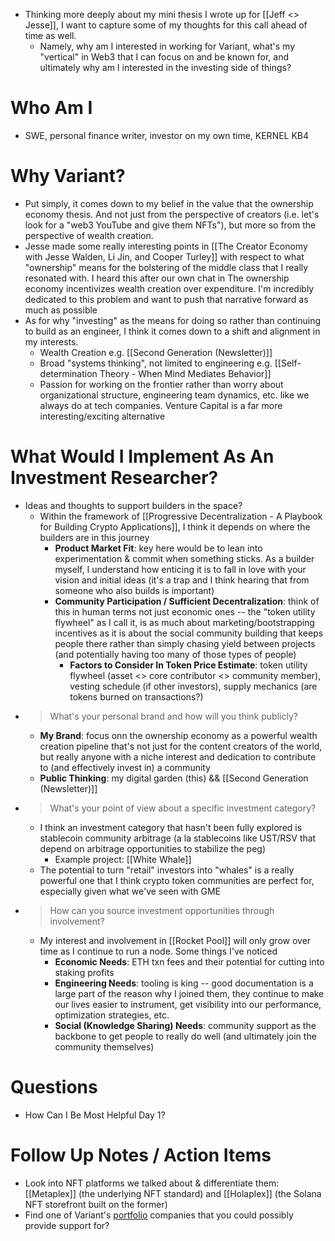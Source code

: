 - Thinking more deeply about my mini thesis I wrote up for [[Jeff <> Jesse]], I want to capture some of my thoughts for this call ahead of time as well. 
    - Namely, why am I interested in working for Variant, what's my "vertical" in Web3 that I can focus on and be known for, and ultimately why am I interested in the investing side of things?

# Who Am I
 - SWE, personal finance writer, investor on my own time, KERNEL KB4

# Why Variant?
 - Put simply, it comes down to my belief in the value that the ownership economy thesis. And not just from the perspective of creators (i.e. let's look for a "web3 YouTube and give them NFTs"), but more so from the perspective of wealth creation.
 - Jesse made some really interesting points in [[The Creator Economy with Jesse Walden, Li Jin, and Cooper Turley]] with respect to what "ownership" means for the bolstering of the middle class that I really resonated with. I heard this after our own chat in The ownership economy incentivizes wealth creation over expenditure. I'm incredibly dedicated to this problem and want to push that narrative forward as much as possible
 - As for why "investing" as the means for doing so rather than continuing to build as an engineer, I think it comes down to a shift and alignment in my interests.
    - Wealth Creation e.g. [[Second Generation (Newsletter)]]
    - Broad "systems thinking", not limited to engineering e.g. [[Self-determination Theory - When Mind Mediates Behavior]]
    - Passion for working on the frontier rather than worry about organizational structure, engineering team dynamics, etc. like we always do at tech companies. Venture Capital is a far more interesting/exciting alternative

# What Would I Implement As An Investment Researcher?
 -  Ideas and thoughts to support builders in the space?
    - Within the framework of [[Progressive Decentralization - A Playbook for Building Crypto Applications]], I think it depends on where the builders are in this journey
 	   - **Product Market Fit**: key here would be to lean into experimentation & commit when something sticks. As a builder myself, I understand how enticing it is to fall in love with your vision and initial ideas (it's a trap and I think hearing that from someone who also builds is important) 
 	   - **Community Participation / Sufficient Decentralization**: think of this in human terms not just economic ones -- the "token utility flywheel" as I call it, is as much about marketing/bootstrapping incentives as it is about the social community building that keeps people there rather than simply chasing yield between projects (and potentially having too many of those types of people)
 		   - __Factors to Consider In Token Price Estimate__: token utility flywheel (asset <> core contributor <> community member), vesting schedule (if other investors), supply mechanics (are tokens burned on transactions?)
 - > What's your personal brand and how will you think publicly?
    - **My Brand**: focus onn the ownership economy as a powerful wealth creation pipeline that's not just for the content creators of the world, but really anyone with a niche interest and dedication to contribute to (and effectively invest in) a community
    - **Public Thinking**: my digital garden (this) && [[Second Generation (Newsletter)]]
 - > What's your point of view about a specific investment category?
    - I think an investment category that hasn't been fully explored is stablecoin community arbitrage (a la stablecoins like UST/RSV that depend on arbitrage opportunities to stabilize the peg)
 	   - Example project: [[White Whale]]
    - The potential to turn "retail" investors into "whales" is a really powerful one that I think crypto token communities are perfect for, especially given what we've seen with GME
 - > How can you source investment opportunities through involvement?
    - My interest and involvement in [[Rocket Pool]] will only grow over time as I continue to run a node. Some things I've noticed
 	   - **Economic Needs**: ETH txn fees and their potential for cutting into staking profits
 	   - **Engineering Needs**: tooling is king -- good documentation is a large part of the reason why I joined them, they continue to make our lives easier to instrument, get visibility into our performance, optimization strategies, etc.
 	   - **Social (Knowledge Sharing) Needs**: community support as the backbone to get people to really do well (and ultimately join the community themselves)

# Questions
 - How Can I Be Most Helpful Day 1?

# Follow Up Notes / Action Items
 - Look into NFT platforms we talked about & differentiate them: [[Metaplex]] (the underlying NFT standard) and [[Holaplex]] (the Solana NFT storefront built on the former)
 - Find one of Variant's [portfolio](https://variant.fund/portfolio) companies that you could possibly provide support for?
